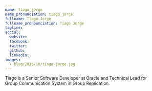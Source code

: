 ```yaml
---
name: tiago_jorge
name_pronunciation: tiago_jorge
fullname: Tiago Jorge
fullname_pronounciation: Tiago Jorge
tagline: 
social:
  website: 
  facebook:
  twitter:  
  github: 
  linkedin: 
images:
  - blog/2018/10/tiago-jorge.jpg
---
```


Tiago is a Senior Software Developer at Oracle and Technical Lead for Group Communication System in Group Replication.